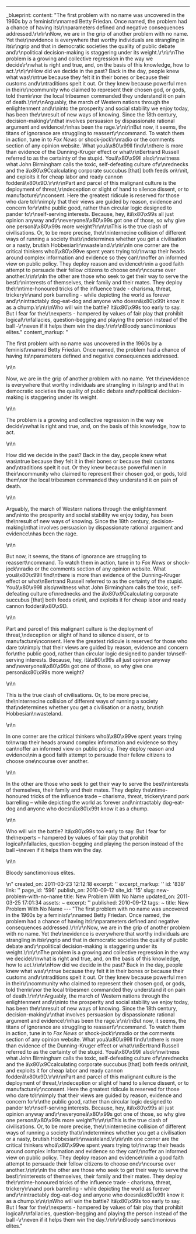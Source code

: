 ---
_blueprint:
  content: "The first problem with no name was uncovered in the 1960s by a feminist\r\nnamed
    Betty Friedan. Once named, the problem had a chance of having its\r\nparameters
    defined and negative consequences addressed.\r\n\r\nNow, we are in the grip of
    another problem with no name. Yet the\r\nevidence is everywhere that worthy individuals
    are strangling in its\r\ngrip and that in democratic societies the quality of
    public debate and\r\npolitical decision-making is staggering under its weight.\r\n\r\nThe
    problem is a growing and collective regression in the way we decide\r\nwhat is
    right and true, and, on the basis of this knowledge, how to act.\r\n\r\nHow did
    we decide in the past? Back in the day, people knew what was\r\ntrue because they
    felt it in their bones or because their customs and\r\ntraditions spelt it out.
    Or they knew because powerful men in their\r\ncommunity who claimed to represent
    their chosen god, or gods, told them\r\nor the local tribesmen commanded they
    understand it on pain of death.\r\n\r\nArguably, the march of Western nations
    through the enlightenment and\r\ninto the prosperity and social stability we enjoy
    today, has been the\r\nresult of new ways of knowing. Since the 18th century,
    decision-making\r\nthat involves persuasion by dispassionate rational argument
    and evidence\r\nhas been the rage.\r\n\r\nBut now, it seems, the titans of ignorance
    are struggling to reassert\r\ncommand. To watch them in action, tune in to *Fox
    News* or shock-jock\r\nradio or the comments section of any opinion website. What
    youâ\x80\x99ll find\r\nthere is more than evidence of the Dunning-Kruger effect
    or what\r\nBertrand Russell referred to as the certainty of the stupid. Youâ\x80\x99ll
    also\r\nwitness what John Birmingham calls the toxic, self-defeating culture of\r\nrednecks
    and the â\x80\x9Ccalculating corporate succubus [that] both feeds on\r\nit, and
    exploits it for cheap labor and ready cannon fodderâ\x80\x9D.\r\n\r\nPart and
    parcel of this malignant culture is the deployment of threat,\r\ndeception or
    slight of hand to silence dissent, or to manufacture\r\nconsent. Here the greatest
    ridicule is reserved for those who dare to\r\nimply that their views are guided
    by reason, evidence and concern for\r\nthe public good, rather than circular logic
    designed to pander to\r\nself-serving interests. Because, hey, itâ\x80\x99s all
    just opinion anyway and\r\neveryoneâ\x80\x99s got one of those, so why give one
    personâ\x80\x99s more weight?\r\n\r\nThis is the true clash of civilisations.
    Or, to be more precise, the\r\ninternecine collision of different ways of running
    a society that\r\ndetermines whether you get a civilisation or a nasty, brutish
    Hobbesian\r\nwasteland.\r\n\r\nIn one corner are the critical thinkers whoâ\x80\x99ve
    spent years trying to\r\nwrap their heads around complex information and evidence
    so they can\r\noffer an informed view on public policy. They deploy reason and
    evidence\r\nin a good faith attempt to persuade their fellow citizens to choose
    one\r\ncourse over another.\r\n\r\nIn the other are those who seek to get their
    way to serve the best\r\ninterests of themselves, their family and their mates.
    They deploy the\r\ntime-honoured tricks of the influence trade - charisma, threat,
    trickery\r\nand pork barrelling - while depicting the world as forever and\r\nintractably
    dog-eat-dog and anyone who doesnâ\x80\x99t know it as a chump.\r\n\r\nWho will
    win the battle? Itâ\x80\x99s too early to say. But I fear for the\r\nexperts -
    hampered by values of fair play that prohibit logical\r\nfallacies, question-begging
    and playing the person instead of the ball -\r\neven if it helps them win the
    day.\r\n\r\nBloody sanctimonious elites."
  content_markup: "<p>The first problem with no name was uncovered in the 1960s by
    a feminist\nnamed Betty Friedan. Once named, the problem had a chance of having
    its\nparameters defined and negative consequences addressed.</p>\n\n<p>Now, we
    are in the grip of another problem with no name. Yet the\nevidence is everywhere
    that worthy individuals are strangling in its\ngrip and that in democratic societies
    the quality of public debate and\npolitical decision-making is staggering under
    its weight.</p>\n\n<p>The problem is a growing and collective regression in the
    way we decide\nwhat is right and true, and, on the basis of this knowledge, how
    to act.</p>\n\n<p>How did we decide in the past? Back in the day, people knew
    what was\ntrue because they felt it in their bones or because their customs and\ntraditions
    spelt it out. Or they knew because powerful men in their\ncommunity who claimed
    to represent their chosen god, or gods, told them\nor the local tribesmen commanded
    they understand it on pain of death.</p>\n\n<p>Arguably, the march of Western
    nations through the enlightenment and\ninto the prosperity and social stability
    we enjoy today, has been the\nresult of new ways of knowing. Since the 18th century,
    decision-making\nthat involves persuasion by dispassionate rational argument and
    evidence\nhas been the rage.</p>\n\n<p>But now, it seems, the titans of ignorance
    are struggling to reassert\ncommand. To watch them in action, tune in to <em>Fox
    News</em> or shock-jock\nradio or the comments section of any opinion website.
    What youâ\x80\x99ll find\nthere is more than evidence of the Dunning-Kruger effect
    or what\nBertrand Russell referred to as the certainty of the stupid. Youâ\x80\x99ll
    also\nwitness what John Birmingham calls the toxic, self-defeating culture of\nrednecks
    and the â\x80\x9Ccalculating corporate succubus [that] both feeds on\nit, and
    exploits it for cheap labor and ready cannon fodderâ\x80\x9D.</p>\n\n<p>Part and
    parcel of this malignant culture is the deployment of threat,\ndeception or slight
    of hand to silence dissent, or to manufacture\nconsent. Here the greatest ridicule
    is reserved for those who dare to\nimply that their views are guided by reason,
    evidence and concern for\nthe public good, rather than circular logic designed
    to pander to\nself-serving interests. Because, hey, itâ\x80\x99s all just opinion
    anyway and\neveryoneâ\x80\x99s got one of those, so why give one personâ\x80\x99s
    more weight?</p>\n\n<p>This is the true clash of civilisations. Or, to be more
    precise, the\ninternecine collision of different ways of running a society that\ndetermines
    whether you get a civilisation or a nasty, brutish Hobbesian\nwasteland.</p>\n\n<p>In
    one corner are the critical thinkers whoâ\x80\x99ve spent years trying to\nwrap
    their heads around complex information and evidence so they can\noffer an informed
    view on public policy. They deploy reason and evidence\nin a good faith attempt
    to persuade their fellow citizens to choose one\ncourse over another.</p>\n\n<p>In
    the other are those who seek to get their way to serve the best\ninterests of
    themselves, their family and their mates. They deploy the\ntime-honoured tricks
    of the influence trade &ndash; charisma, threat, trickery\nand pork barrelling
    &ndash; while depicting the world as forever and\nintractably dog-eat-dog and
    anyone who doesnâ\x80\x99t know it as a chump.</p>\n\n<p>Who will win the battle?
    Itâ\x80\x99s too early to say. But I fear for the\nexperts &ndash; hampered by
    values of fair play that prohibit logical\nfallacies, question-begging and playing
    the person instead of the ball &ndash;\neven if it helps them win the day.</p>\n\n<p>Bloody
    sanctimonious elites.</p>\n"
  created_on: 2011-03-23 12:12:18
  excerpt: ''
  excerpt_markup: ''
  id: '838'
  link: ''
  page_id: '596'
  publish_on: 2010-09-12
  site_id: '15'
  slug: new-problem-with-no-name
  title: New Problem With No Name
  updated_on: 2011-03-25 17:01:34
assets: ~
excerpt: ''
published: 2010-09-12
tags: ~
title: New Problem With No Name
--- "The first problem with no name was uncovered in the 1960s by a feminist\r\nnamed
  Betty Friedan. Once named, the problem had a chance of having its\r\nparameters
  defined and negative consequences addressed.\r\n\r\nNow, we are in the grip of another
  problem with no name. Yet the\r\nevidence is everywhere that worthy individuals
  are strangling in its\r\ngrip and that in democratic societies the quality of public
  debate and\r\npolitical decision-making is staggering under its weight.\r\n\r\nThe
  problem is a growing and collective regression in the way we decide\r\nwhat is right
  and true, and, on the basis of this knowledge, how to act.\r\n\r\nHow did we decide
  in the past? Back in the day, people knew what was\r\ntrue because they felt it
  in their bones or because their customs and\r\ntraditions spelt it out. Or they
  knew because powerful men in their\r\ncommunity who claimed to represent their chosen
  god, or gods, told them\r\nor the local tribesmen commanded they understand it on
  pain of death.\r\n\r\nArguably, the march of Western nations through the enlightenment
  and\r\ninto the prosperity and social stability we enjoy today, has been the\r\nresult
  of new ways of knowing. Since the 18th century, decision-making\r\nthat involves
  persuasion by dispassionate rational argument and evidence\r\nhas been the rage.\r\n\r\nBut
  now, it seems, the titans of ignorance are struggling to reassert\r\ncommand. To
  watch them in action, tune in to *Fox News* or shock-jock\r\nradio or the comments
  section of any opinion website. What youâ\x80\x99ll find\r\nthere is more than evidence
  of the Dunning-Kruger effect or what\r\nBertrand Russell referred to as the certainty
  of the stupid. Youâ\x80\x99ll also\r\nwitness what John Birmingham calls the toxic,
  self-defeating culture of\r\nrednecks and the â\x80\x9Ccalculating corporate succubus
  [that] both feeds on\r\nit, and exploits it for cheap labor and ready cannon fodderâ\x80\x9D.\r\n\r\nPart
  and parcel of this malignant culture is the deployment of threat,\r\ndeception or
  slight of hand to silence dissent, or to manufacture\r\nconsent. Here the greatest
  ridicule is reserved for those who dare to\r\nimply that their views are guided
  by reason, evidence and concern for\r\nthe public good, rather than circular logic
  designed to pander to\r\nself-serving interests. Because, hey, itâ\x80\x99s all
  just opinion anyway and\r\neveryoneâ\x80\x99s got one of those, so why give one
  personâ\x80\x99s more weight?\r\n\r\nThis is the true clash of civilisations. Or,
  to be more precise, the\r\ninternecine collision of different ways of running a
  society that\r\ndetermines whether you get a civilisation or a nasty, brutish Hobbesian\r\nwasteland.\r\n\r\nIn
  one corner are the critical thinkers whoâ\x80\x99ve spent years trying to\r\nwrap
  their heads around complex information and evidence so they can\r\noffer an informed
  view on public policy. They deploy reason and evidence\r\nin a good faith attempt
  to persuade their fellow citizens to choose one\r\ncourse over another.\r\n\r\nIn
  the other are those who seek to get their way to serve the best\r\ninterests of
  themselves, their family and their mates. They deploy the\r\ntime-honoured tricks
  of the influence trade - charisma, threat, trickery\r\nand pork barrelling - while
  depicting the world as forever and\r\nintractably dog-eat-dog and anyone who doesnâ\x80\x99t
  know it as a chump.\r\n\r\nWho will win the battle? Itâ\x80\x99s too early to say.
  But I fear for the\r\nexperts - hampered by values of fair play that prohibit logical\r\nfallacies,
  question-begging and playing the person instead of the ball -\r\neven if it helps
  them win the day.\r\n\r\nBloody sanctimonious elites."

